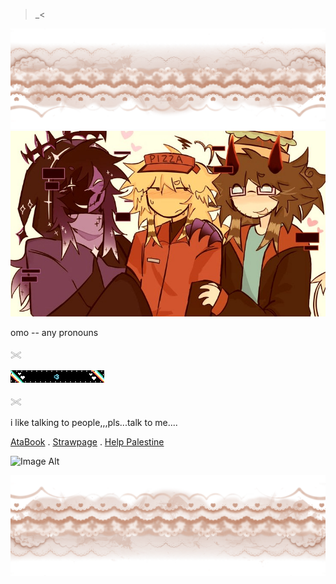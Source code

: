 >_<

![Image Alt](https://github.com/omor0s/omor0s/blob/6ab7d974a3c0850006bd2260532b6f9b2788564b/IMG_1192.png)
![Image Alt](https://github.com/omor0s/omor0s/blob/effc1755df9f61e56d250c27e5a02e522a52fd2f/download%20(2).jpg)



omo -- any pronouns

𓏵


![Image Alt](https://github.com/omor0s/omor0s/blob/0f713aecb1de9e679d66445e6bf8532917d490f9/blinkiesCafe-Ty.gif)

𓏵

i like talking to people,,,pls...talk to me....

[AtaBook](https://omor0s.atabook.org/)      .     [Strawpage](https://be4youinteract.straw.page) . [Help Palestine](https://arab.org/click-to-help/palestine/)

![Image Alt](https://github.com/omor0s/omor0s/blob/1bd43955b7b5b8f994899232fc7be47daf7ae892/Paycheck%20%5Bsorry%20i%20forgot%20to%20post%20it%2C%20it%20was%20drawn%20a%20long%20time%20ago%F0%9F%98%94%F0%9F%98%94%5D.jpg)

![Image Alt](https://github.com/omor0s/omor0s/blob/da6315bd224a7141c2f01aafe8f4f0f987368552/IMG_1192-fotor-20250728173449.png)
